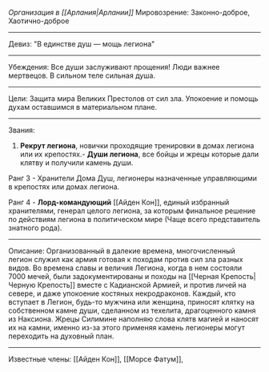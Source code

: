 *Организация в [[Арлания|Арлании]]*
Мировозрение: Законно-доброе, Хаотично-доброе
__________
Девиз: "В единстве душ — мощь легиона"
_______
Убеждения: 
	 Все души заслуживают прощения!
	 Люди важнее мертвецов.
	 В сильном теле сильная душа.
_______
Цели: Защита мира Великих Престолов от сил зла. Упокоение и помощь духам оставшимся в материальном плане.
_________
Звания: 
1. **Рекрут легиона**, новички проходящие тренировки в домах легиона или их крепостях.- **Души легиона**, все бойцы и жрецы которые дали клятву и получили камень души.

Ранг 3 - Хранители Дома Душ, легионеры назначенные управляющими в крепостях или домах легиона. 

Ранг 4 - **Лорд-командующий** [[Айден Кон]], единый избранный хранителями, генерал целого легиона, за которым финальное решение по действиям легиона в политическом мире (Чаще всего представитель знатного рода).
_________ 
Описание: Организованный в далекие времена, многочисленный легион служил как армия готовая к походам против сил зла разных видов. Во времена славы и величия Легиона, когда в нем состояли 7000 мечей, были задокументированы и походы на [[Черная Крепость|Черную Крепость]] вместе с Кадианской Армией, и против личей на севере, и даже упокоение костяных некродраконов. Каждый, кто вступает в Легион, будь-то мужчина или женщина, приносят клятку на собственном камне души, сделанном из техелита, драгоценного камня из Наксиона. Жрецы Силимине наполняю слова клятв магией и наносят их на камни, именно из-за этого применяя камень легионеры могут переходить на духовный план. 
___________
Известные члены: [[Айден Кон]], [[Морсе Фатум]], 
